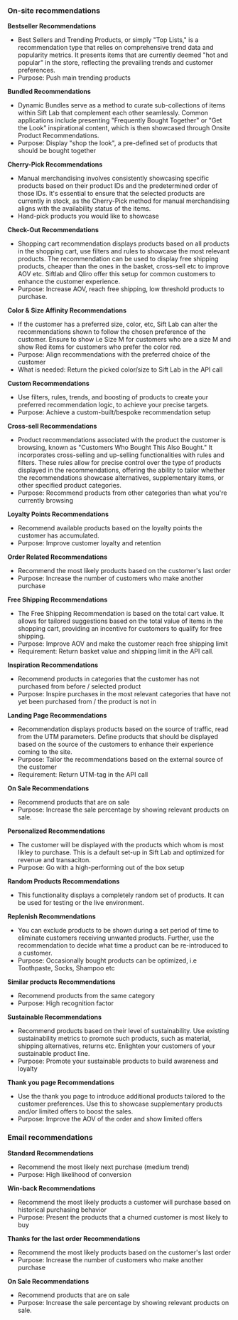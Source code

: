 ### On-site recommendations

<b>Bestseller Recommendations</b>

* Best Sellers and Trending Products, or simply "Top Lists," is a recommendation type that relies on comprehensive trend data and popularity metrics. It presents items that are currently deemed "hot and popular" in the store, reflecting the prevailing trends and customer preferences.
* Purpose: Push main trending products

<b>Bundled Recommendations</b>

* Dynamic Bundles serve as a method to curate sub-collections of items within Sift Lab that complement each other seamlessly. Common applications include presenting "Frequently Bought Together" or "Get the Look" inspirational content, which is then showcased through Onsite Product Recommendations.
*  Purpose: Display "shop the look", a pre-defined set of products that should be bought together

<b>Cherry-Pick Recommendations</b>

* Manual merchandising involves consistently showcasing specific products based on their product IDs and the predetermined order of those IDs. It's essential to ensure that the selected products are currently in stock, as the Cherry-Pick method for manual merchandising aligns with the availability status of the items.
* Hand-pick products you would like to showcase

<b>Check-Out Recommendations</b>

* Shopping cart recommendation displays products based on all products in the shopping cart, use filters and rules to showcase the most relevant products. The recommendation can be used to display free shipping products, cheaper than the ones in the basket, cross-sell etc to improve AOV etc. Siftlab and Qliro offer this setup for common customers to enhance the customer experience. 
* Purpose: Increase AOV, reach free shipping, low threshold products to purchase.

<b>Color & Size Affinity Recommendations</b>

* If the customer has a preferred size, color, etc, Sift Lab can alter the recommendations shown to follow the chosen preference of the customer. Ensure to show i.e Size M for customers who are a size M and show Red items for customers who prefer the color red. 
* Purpose: Align recommendations with the preferred choice of the customer
* What is needed: Return the picked color/size to Sift Lab in the API call

<b>Custom Recommendations</b>

*  Use filters, rules, trends, and boosting of products to create your preferred recommendation logic, to achieve your precise targets.
*  Purpose: Achieve a custom-built/bespoke recommendation setup  

<b>Cross-sell Recommendations</b>

* Product recommendations associated with the product the customer is browsing, known as "Customers Who Bought This Also Bought." It incorporates cross-selling and up-selling functionalities with rules and filters. These rules allow for precise control over the type of products displayed in the recommendations, offering the ability to tailor whether the recommendations showcase alternatives, supplementary items, or other specified product categories. 
* Purpose: Recommend products from other categories than what you're currently browsing 

<b>Loyalty Points Recommendations</b>

* Recommend available products based on the loyalty points the customer has accumulated. 
* Purpose: Improve customer loyalty and retention 

<b>Order Related Recommendations</b>

* Recommend the most likely products based on the customer's last order
* Purpose: Increase the number of customers who make another purchase

<b>Free Shipping Recommendations</b>

* The Free Shipping Recommendation is based on the total cart value. It allows for tailored suggestions based on the total value of items in the shopping cart, providing an incentive for customers to qualify for free shipping.
* Purpose: Improve AOV and make the customer reach free shipping limit
* Requirement: Return basket value and shipping limit in the API call.

<b>Inspiration Recommendations</b>

* Recommend products in categories that the customer has not purchased from before / selected product
* Purpose: Inspire purchases in the most relevant categories that have not yet been purchased from / the product is not in

<b>Landing Page Recommendations</b>

* Recommendation displays products based on the source of traffic, read from the UTM parameters. Define products that should be displayed based on the source of the customers to enhance their experience coming to the site. 
* Purpose: Tailor the recommendations based on the external source of the customer
* Requirement: Return UTM-tag in the API call

<b>On Sale Recommendations</b>

* Recommend products that are on sale
* Purpose: Increase the sale percentage by showing relevant products on sale.

<b>Personalized Recommendations</b>

* The customer will be displayed with the products which whom is most likley to purchase. This is a default set-up in Sift Lab and optimized for revenue and transaciton. 
* Purpose: Go with a high-performing out of the box setup

<b>Random Products Recommendations</b>

* This functionality displays a completely random set of products. It can be used for testing or the live environment.

<b>Replenish Recommendations</b>

* You can exclude products to be shown during a set period of time to eliminate customers receiving unwanted products. Further, use the recommendation to decide what time a product can be re-introduced to a customer. 
* Purpose: Occasionally bought products can be optimized, i.e Toothpaste, Socks, Shampoo etc

<b>Similar products Recommendations</b>

* Recommend products from the same category
* Purpose: High recognition factor

<b>Sustainable Recommendations</b>

* Recommend products based on their level of sustainability. Use existing sustainability metrics to promote such products, such as material, shipping alternatives, returns etc. Enlighten your customers of your sustainable product line. 
* Purpose: Promote your sustainable products to build awareness and loyalty 

<b>Thank you page Recommendations</b>

* Use the thank you page to introduce additional products tailored to the customer preferences. Use this to showcase supplementary products and/or limited offers to boost the sales. 
* Purpose: Improve the AOV of the order and show limited offers

### Email recommendations

<b>Standard Recommendations</b>

* Recommend the most likely next purchase (medium trend)
* Purpose: High likelihood of conversion

<b>Win-back Recommendations</b>

* Recommend the most likely products a customer will purchase based on historical purchasing behavior
* Purpose: Present the products that a churned customer is most likely to buy

<b>Thanks for the last order Recommendations</b>

* Recommend the most likely products based on the customer's last order
* Purpose: Increase the number of customers who make another purchase

<b>On Sale Recommendations</b>

* Recommend products that are on sale
* Purpose: Increase the sale percentage by showing relevant products on sale.

